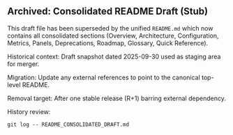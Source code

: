 ## Archived: Consolidated README Draft (Stub)

This draft file has been superseded by the unified `README.md` which now contains all consolidated sections (Overview, Architecture, Configuration, Metrics, Panels, Deprecations, Roadmap, Glossary, Quick Reference).

Historical context: Draft snapshot dated 2025-09-30 used as staging area for merger.

Migration: Update any external references to point to the canonical top-level README.

Removal target: After one stable release (R+1) barring external dependency.

History review:
```
git log -- README_CONSOLIDATED_DRAFT.md
```
